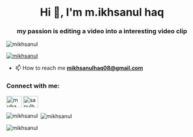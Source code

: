 <h1 align="center">Hi 👋, I'm m.ikhsanul haq</h1>
<h3 align="center">my passion is editing a video into a interesting video clip</h3>

<p align="left"> <img src="https://komarev.com/ghpvc/?username=mikhsanul&label=Profile%20views&color=0e75b6&style=flat" alt="mikhsanul" /> </p>

<p align="left"> <a href="https://github.com/ryo-ma/github-profile-trophy"><img src="https://github-profile-trophy.vercel.app/?username=mikhsanul" alt="mikhsanul" /></a> </p>

- 📫 How to reach me **mikhsanulhaq08@gmail.com**

<h3 align="left">Connect with me:</h3>
<p align="left">
<a href="https://linkedin.com/in/muhammad ikhsanul haq" target="blank"><img align="center" src="https://raw.githubusercontent.com/rahuldkjain/github-profile-readme-generator/master/src/images/icons/Social/linked-in-alt.svg" alt="muhammad ikhsanul haq" height="30" width="40" /></a>
<a href="https://instagram.com/sanulhaq_08" target="blank"><img align="center" src="https://raw.githubusercontent.com/rahuldkjain/github-profile-readme-generator/master/src/images/icons/Social/instagram.svg" alt="sanulhaq_08" height="30" width="40" /></a>
</p>

<p><img align="left" src="https://github-readme-stats.vercel.app/api/top-langs?username=mikhsanul&show_icons=true&locale=en&layout=compact" alt="mikhsanul" /></p>

<p>&nbsp;<img align="center" src="https://github-readme-stats.vercel.app/api?username=mikhsanul&show_icons=true&locale=en" alt="mikhsanul" /></p>

<p><img align="center" src="https://github-readme-streak-stats.herokuapp.com/?user=mikhsanul&" alt="mikhsanul" /></p>

